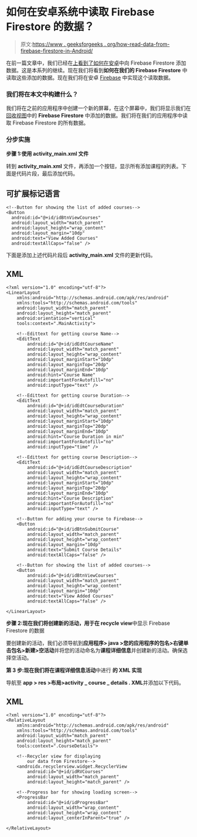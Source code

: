 # 如何在安卓系统中读取 Firebase Firestore 的数据？

> 原文:[https://www . geeksforgeeks . org/how-read-data-from-firebase-firestore-in-Android/](https://www.geeksforgeeks.org/how-to-read-data-from-firebase-firestore-in-android/)

在前一篇文章中，我们已经在[上看到了如何在安卓](https://www.geeksforgeeks.org/create-and-add-data-to-firebase-firestore-in-android/)中向 Firebase Firestore 添加数据。这是本系列的继续。现在我们将看到**如何在我们的 Firebase Firestore** 中读取这些添加的数据。现在我们将在安卓 [Firebase](https://www.geeksforgeeks.org/firebase-introduction/) 中实现这个读取数据。

### 我们将在本文中构建什么？

我们将在之前的应用程序中创建一个新的屏幕，在这个屏幕中，我们将显示我们在[回收视图](https://www.geeksforgeeks.org/android-recyclerview/)中的 **Firebase Firestore** 中添加的数据。我们将在我们的应用程序中读取 Firebase Firestore 的所有数据。

### **分步实施**

**步骤 1:使用 activity_main.xml 文件**

转到 **activity_main.xml** 文件，再添加一个按钮，显示所有添加课程的列表。下面是代码片段，最后添加代码。

## 可扩展标记语言

```
<!--Button for showing the list of added courses-->
<Button
  android:id="@+id/idBtnViewCourses"
  android:layout_width="match_parent"
  android:layout_height="wrap_content"
  android:layout_margin="10dp"
  android:text="View Added Courses"
  android:textAllCaps="false" />
```

下面是添加上述代码片段后 **activity_main.xml** 文件的更新代码。

## XML

```
<?xml version="1.0" encoding="utf-8"?>
<LinearLayout 
    xmlns:android="http://schemas.android.com/apk/res/android"
    xmlns:tools="http://schemas.android.com/tools"
    android:layout_width="match_parent"
    android:layout_height="match_parent"
    android:orientation="vertical"
    tools:context=".MainActivity">

    <!--Edittext for getting course Name-->
    <EditText
        android:id="@+id/idEdtCourseName"
        android:layout_width="match_parent"
        android:layout_height="wrap_content"
        android:layout_marginStart="10dp"
        android:layout_marginTop="20dp"
        android:layout_marginEnd="10dp"
        android:hint="Course Name"
        android:importantForAutofill="no"
        android:inputType="text" />

    <!--Edittext for getting course Duration-->
    <EditText
        android:id="@+id/idEdtCourseDuration"
        android:layout_width="match_parent"
        android:layout_height="wrap_content"
        android:layout_marginStart="10dp"
        android:layout_marginTop="20dp"
        android:layout_marginEnd="10dp"
        android:hint="Course Duration in min"
        android:importantForAutofill="no"
        android:inputType="time" />

    <!--Edittext for getting course Description-->
    <EditText
        android:id="@+id/idEdtCourseDescription"
        android:layout_width="match_parent"
        android:layout_height="wrap_content"
        android:layout_marginStart="10dp"
        android:layout_marginTop="20dp"
        android:layout_marginEnd="10dp"
        android:hint="Course Description"
        android:importantForAutofill="no"
        android:inputType="text" />

    <!--Button for adding your course to Firebase-->
    <Button
        android:id="@+id/idBtnSubmitCourse"
        android:layout_width="match_parent"
        android:layout_height="wrap_content"
        android:layout_margin="10dp"
        android:text="Submit Course Details"
        android:textAllCaps="false" />

    <!--Button for showing the list of added courses-->
    <Button
        android:id="@+id/idBtnViewCourses"
        android:layout_width="match_parent"
        android:layout_height="wrap_content"
        android:layout_margin="10dp"
        android:text="View Added Courses"
        android:textAllCaps="false" />

</LinearLayout>
```

**步骤 2:现在我们将创建新的活动，用于在 recycle view**中显示 Firebase Firestore 的数据

要创建新的活动，我们必须导航到**应用程序> java >您的应用程序的包名>右键单击包名>新建>空活动**并将您的活动命名为**课程详细信息**并创建新的活动。确保选择空活动。

**第 3 步:现在我们将在课程详细信息活动**中进行 **的 XML 实现**

导航至 **app > res >布局>activity _ course _ details . XML**并添加以下代码。

## XML

```
<?xml version="1.0" encoding="utf-8"?>
<RelativeLayout 
    xmlns:android="http://schemas.android.com/apk/res/android"
    xmlns:tools="http://schemas.android.com/tools"
    android:layout_width="match_parent"
    android:layout_height="match_parent"
    tools:context=".CourseDetails">

    <!--Recycler view for displaying
        our data from Firestore-->
    <androidx.recyclerview.widget.RecyclerView
        android:id="@+id/idRVCourses"
        android:layout_width="match_parent"
        android:layout_height="match_parent" />

    <!--Progress bar for showing loading screen-->
    <ProgressBar
        android:id="@+id/idProgressBar"
        android:layout_width="wrap_content"
        android:layout_height="wrap_content"
        android:layout_centerInParent="true" />

</RelativeLayout>
```